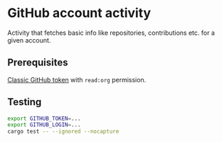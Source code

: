 # GitHub account activity

Activity that fetches basic info like repositories, contributions etc. for a given account.

## Prerequisites
[Classic GitHub token](https://github.com/settings/tokens/) with `read:org` permission.

## Testing

```sh
export GITHUB_TOKEN=...
export GITHUB_LOGIN=...
cargo test -- --ignored --nocapture
```
